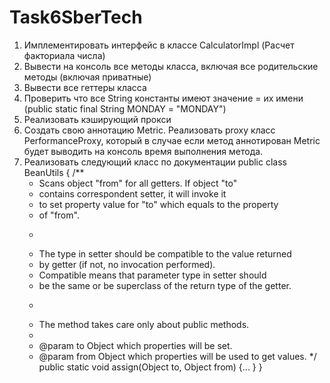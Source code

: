 # Task6SberTech
1) Имплементировать интерфейс в классе CalculatorImpl (Расчет факториала числа)
2) Вывести на консоль все методы класса, включая все родительские методы (включая приватные)
3) Вывести все геттеры класса
4) Проверить что все String константы имеют значение = их имени (public static final String MONDAY = "MONDAY")
5) Реализовать кэширующий прокси
6) Создать свою аннотацию Metric. Реализовать proxy класс PerformanceProxy, который в случае если метод аннотирован Metric будет выводить на консоль время выполнения метода.
7) Реализовать следующий класс по документации
public class BeanUtils {
    /**
     * Scans object "from" for all getters. If object "to"
     * contains correspondent setter, it will invoke it
     * to set property value for "to" which equals to the property
     * of "from".
     * <p/>
     * The type in setter should be compatible to the value returned
     * by getter (if not, no invocation performed).
     * Compatible means that parameter type in setter should
     * be the same or be superclass of the return type of the getter.
     * <p/>
     * The method takes care only about public methods.
     *
     * @param to   Object which properties will be set.
     * @param from Object which properties will be used to get values.
     */
    public static void assign(Object to, Object from) {... }
}


